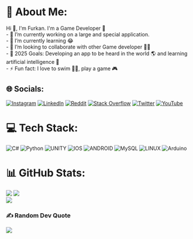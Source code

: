 # 💫 About Me:
Hi 👋, I'm Furkan. I'm a Game Developer 🚀<br>- 🔭 I’m currently working on a large and special application.<br>- 🌱 I’m currently learning 😂<br>- 👯 I’m looking to collaborate with other Game developer 👩‍💻 <br>- 🥅 2025 Goals: Developing an app to be heard in the world 🌎 and learning artificial intelligence 🤖<br>- ⚡ Fun fact: I love to swim 🏊‍♀️, play a game 🎮


## 🌐 Socials:
[![Instagram](https://img.shields.io/badge/Instagram-%23E4405F.svg?logo=Instagram&logoColor=white)](https://instagram.com/patlarfurkan) [![LinkedIn](https://img.shields.io/badge/LinkedIn-%230077B5.svg?logo=linkedin&logoColor=white)](https://linkedin.com/in/furkanpatlar) [![Reddit](https://img.shields.io/badge/Reddit-%23FF4500.svg?logo=Reddit&logoColor=white)](https://reddit.com/user/Fukachuu) [![Stack Overflow](https://img.shields.io/badge/-Stackoverflow-FE7A16?logo=stack-overflow&logoColor=white)](https://stackoverflow.com/users/16969213/fukachuu) [![Twitter](https://img.shields.io/badge/Twitter-%231DA1F2.svg?logo=Twitter&logoColor=white)](https://twitter.com/furkanpatlar) [![YouTube](https://img.shields.io/badge/YouTube-%23FF0000.svg?logo=YouTube&logoColor=white)](https://youtube.com/@fukachuugaming9406) 

# 💻 Tech Stack:
![C#](https://img.shields.io/badge/c%23-%23239120.svg?style=for-the-badge&logo=c-sharp&logoColor=white) ![Python](https://img.shields.io/badge/python-3670A0?style=for-the-badge&logo=python&logoColor=ffdd54) ![UNITY](https://img.shields.io/badge/Unity-%2320232a.svg?style=for-the-badge&logo=unity&logoColor=white) ![IOS](https://img.shields.io/badge/IOS-%2320232a.svg?style=for-the-badge&logo=apple&logoColor=white) ![ANDROID](https://img.shields.io/badge/android-%2320232a.svg?style=for-the-badge&logo=android&logoColor=%a4c639) ![MySQL](https://img.shields.io/badge/mysql-%2300f.svg?style=for-the-badge&logo=mysql&logoColor=white) ![LINUX](https://img.shields.io/badge/Linux-FCC624?style=for-the-badge&logo=linux&logoColor=black) ![Arduino](https://img.shields.io/badge/-Arduino-00979D?style=for-the-badge&logo=Arduino&logoColor=white)
# 📊 GitHub Stats:
![](https://github-readme-stats.vercel.app/api?username=furkanpatlar&theme=dark&hide_border=false&include_all_commits=false&count_private=false)
![](https://github-readme-streak-stats.herokuapp.com/?user=furkanpatlar&theme=dark&hide_border=false)<br/>
![](https://github-readme-stats.vercel.app/api/top-langs/?username=furkanpatlar&theme=dark&hide_border=false&include_all_commits=false&count_private=false&layout=compact)


### ✍️ Random Dev Quote
![](https://quotes-github-readme.vercel.app/api?type=horizontal&theme=radical)

<!-- Proudly created with GPRM ( https://gprm.itsvg.in ) -->
